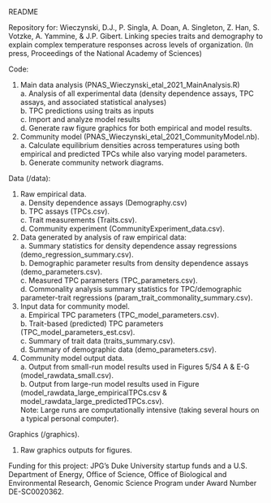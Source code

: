 README

Repository for:
Wieczynski, D.J., P. Singla, A. Doan, A. Singleton, Z. Han,  S. Votzke, A. Yammine, & J.P. Gibert. Linking species traits and demography to explain complex temperature responses across levels of organization. (In press, Proceedings of the National Academy of Sciences)

Code:
1) Main data analysis (PNAS_Wieczynski_etal_2021_MainAnalysis.R)   
    a. Analysis of all experimental data (density dependence assays, TPC assays, and associated statistical analyses)  
    b. TPC predictions using traits as inputs  
    c. Import and analyze model results  
    d. Generate raw figure graphics for both empirical and model results.    
2) Community model (PNAS_Wieczynski_etal_2021_CommunityModel.nb).    
    a. Calculate equilibrium densities across temperatures using both empirical and predicted TPCs while also varying model parameters.    
    b. Generate community network diagrams.  

Data (/data):  
1) Raw empirical data.    
    a. Density dependence assays (Demography.csv)    
    b. TPC assays (TPCs.csv).    
    c. Trait measurements (Traits.csv).    
    d. Community experiment (CommunityExperiment_data.csv).    
2) Data generated by analysis of raw empirical data:    
    a. Summary statistics for density dependence assay regressions (demo_regression_summary.csv).    
    b. Demographic parameter results from density dependence assays (demo_parameters.csv).    
    c. Measured TPC parameters (TPC_parameters.csv).    
    d. Commonality analysis summary statistics for TPC/demographic parameter-trait regressions (param_trait_commonality_summary.csv).    
3) Input data for community model.    
    a. Empirical TPC parameters (TPC_model_parameters.csv).    
    b. Trait-based (predicted) TPC parameters (TPC_model_parameters_est.csv).    
    c. Summary of trait data (traits_summary.csv).    
    d. Summary of demographic data (demo_parameters.csv).    
4) Community model output data.    
    a. Output from small-run model results used in Figures 5/S4 A & E-G (model_rawdata_small.csv).    
    b. Output from large-run model results used in Figure (model_rawdata_large_empiricalTPCs.csv & model_rawdata_large_predictedTPCs.csv).    
    Note: Large runs are computationally intensive (taking several hours on a typical personal computer).    

Graphics (/graphics).  
1) Raw graphics outputs for figures.   


Funding for this project: JPG’s Duke University startup funds and a U.S. Department of Energy, Office of Science, Office of Biological and Environmental Research, Genomic Science Program under Award Number DE-SC0020362.
